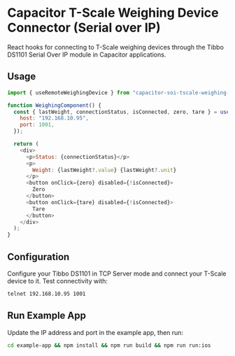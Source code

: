 # Capacitor T-Scale Weighing Device Connector (Serial over IP)

React hooks for connecting to T-Scale weighing devices through the Tibbo DS1101 Serial Over IP module in Capacitor applications.

## Usage

```javascript
import { useRemoteWeighingDevice } from "capacitor-soi-tscale-weighing-device-connector";

function WeighingComponent() {
  const { lastWeight, connectionStatus, isConnected, zero, tare } = useRemoteWeighingDevice({
    host: "192.168.10.95",
    port: 1001,
  });

  return (
    <div>
      <p>Status: {connectionStatus}</p>
      <p>
        Weight: {lastWeight?.value} {lastWeight?.unit}
      </p>
      <button onClick={zero} disabled={!isConnected}>
        Zero
      </button>
      <button onClick={tare} disabled={!isConnected}>
        Tare
      </button>
    </div>
  );
}
```

## Configuration

Configure your Tibbo DS1101 in TCP Server mode and connect your T-Scale device to it. Test connectivity with:

```bash
telnet 192.168.10.95 1001
```

## Run Example App

Update the IP address and port in the example app, then run:

```bash
cd example-app && npm install && npm run build && npm run run:ios
```

